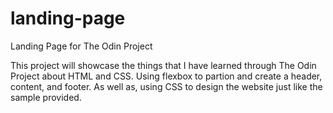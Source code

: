# landing-page
Landing Page for The Odin Project

This project will showcase the things that I have learned through The Odin Project about HTML and CSS. Using flexbox to partion and create a header, content, and footer. As well as, using CSS to design the website just like the sample provided.